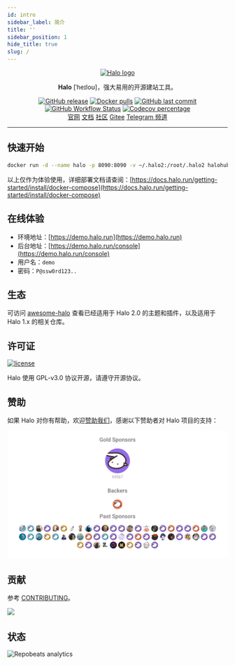 ```yaml
---
id: intro
sidebar_label: 简介
title: ''
sidebar_position: 1
hide_title: true
slug: /
---
```


<p align="center">
    <a href="https://www.halo.run" target="_blank" rel="noopener noreferrer">
        <img width="100" src="https://www.halo.run/logo" alt="Halo logo" />
    </a>
</p>

<p align="center"><b>Halo</b> [ˈheɪloʊ]，强大易用的开源建站工具。</p>

<p align="center">
<a href="https://github.com/halo-dev/halo/releases"><img alt="GitHub release" src="https://img.shields.io/github/release/halo-dev/halo.svg?style=flat-square&include_prereleases" /></a>
<a href="https://hub.docker.com/r/halohub/halo"><img alt="Docker pulls" src="https://img.shields.io/docker/pulls/halohub/halo?style=flat-square" /></a>
<a href="https://github.com/halo-dev/halo/commits"><img alt="GitHub last commit" src="https://img.shields.io/github/last-commit/halo-dev/halo.svg?style=flat-square" /></a>
<a href="https://github.com/halo-dev/halo/actions"><img alt="GitHub Workflow Status" src="https://img.shields.io/github/actions/workflow/status/halo-dev/halo/halo.yaml?branch=main&style=flat-square" /></a>
<a href="https://codecov.io/gh/halo-dev/halo"><img alt="Codecov percentage" src="https://img.shields.io/codecov/c/github/halo-dev/halo/main?style=flat-square&token=YsRUg9fall"/></a>
<br />
<a href="https://www.halo.run">官网</a>
<a href="https://docs.halo.run">文档</a>
<a href="https://bbs.halo.run">社区</a>
<a href="https://gitee.com/halo-dev">Gitee</a>
<a href="https://t.me/halo_dev">Telegram 频道</a>
</p>

------------------------------

## 快速开始

```bash
docker run -d --name halo -p 8090:8090 -v ~/.halo2:/root/.halo2 halohub/halo:2.19
```

以上仅作为体验使用，详细部署文档请查阅：[https://docs.halo.run/getting-started/install/docker-compose](https://docs.halo.run/getting-started/install/docker-compose)

## 在线体验

- 环境地址：[https://demo.halo.run](https://demo.halo.run)
- 后台地址：[https://demo.halo.run/console](https://demo.halo.run/console)
- 用户名：`demo`
- 密码：`P@ssw0rd123..`

## 生态

可访问 [awesome-halo](https://github.com/halo-sigs/awesome-halo) 查看已经适用于 Halo 2.0 的主题和插件，以及适用于 Halo
1.x 的相关仓库。

## 许可证

[![license](https://img.shields.io/github/license/halo-dev/halo.svg?style=flat-square)](https://github.com/halo-dev/halo/blob/master/LICENSE)

Halo 使用 GPL-v3.0 协议开源，请遵守开源协议。

## 赞助

如果 Halo 对你有帮助，欢迎[赞助我们](https://afdian.com/a/halo-dev)，感谢以下赞助者对 Halo 项目的支持：

<p align="center">
  <a target="_blank" href="https://afdian.com/a/halo-dev">
    <img alt="sponsors" src="https://github.com/halo-sigs/sponsor-images/blob/main/sponsorkit/sponsors.svg?raw=true" />
  </a>
</p>

## 贡献

参考 [CONTRIBUTING](https://github.com/halo-dev/halo/blob/master/CONTRIBUTING.md)。

<a href="https://github.com/halo-dev/halo/graphs/contributors"><img src="https://opencollective.com/halo/contributors.svg?width=890&button=false" /></a>

## 状态

![Repobeats analytics](https://repobeats.axiom.co/api/embed/ad008b2151c22e7cf734d2688befaa795d593b95.svg "Repobeats analytics image")
